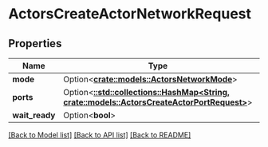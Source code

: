 # ActorsCreateActorNetworkRequest

## Properties

Name | Type | Description | Notes
------------ | ------------- | ------------- | -------------
**mode** | Option<[**crate::models::ActorsNetworkMode**](ActorsNetworkMode.md)> |  | [optional]
**ports** | Option<[**::std::collections::HashMap<String, crate::models::ActorsCreateActorPortRequest>**](ActorsCreateActorPortRequest.md)> |  | [optional]
**wait_ready** | Option<**bool**> |  | [optional]

[[Back to Model list]](../README.md#documentation-for-models) [[Back to API list]](../README.md#documentation-for-api-endpoints) [[Back to README]](../README.md)


